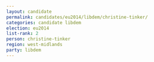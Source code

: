 ```yaml
---
layout: candidate
permalink: candidates/eu2014/libdem/christine-tinker/
categories: candidate libdem
election: eu2014
list-rank: 2
person: christine-tinker
region: west-midlands
party: libdem
---
```

